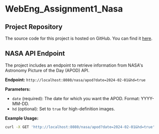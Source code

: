 # WebEng_Assignment1_Nasa

## Project Repository
The source code for this project is hosted on GitHub. You can find it [here](https://github.com/komalivikas/WebEng_Assignment1_Nasa).

## NASA API Endpoint

The project includes an endpoint to retrieve information from NASA's Astronomy Picture of the Day (APOD) API.

**Endpoint:** `http://localhost:8080/nasa/apod?date=2024-02-01&hd=true`

**Parameters:**
- `date` (required): The date for which you want the APOD. Format: YYYY-MM-DD.
- `hd` (optional): Set to `true` for high-definition images.

**Example Usage:**
```bash
curl -X GET 'http://localhost:8080/nasa/apod?date=2024-02-01&hd=true'
